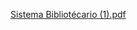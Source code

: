 [Sistema Bibliotécario (1).pdf](https://github.com/user-attachments/files/23000311/Sistema.Bibliotecario.1.pdf)
